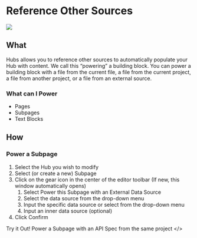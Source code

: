 # Reference Other Sources

![](../../assets/gifs/ref-other-sources-hubs.gif)

## What
Hubs allows you to reference other sources to automatically populate your Hub with content. We call this “powering” a building block. You can power a building block with a file from the current file, a file from the current project, a file from another project, or a file from an external source. 

### What can I Power

- Pages 
- Subpages 
- Text Blocks 

## How

### Power a Subpage 

1. Select the Hub you wish to modify 
2. Select (or create a new) Subpage 
3. Click on the gear icon in the center of the editor toolbar (If new, this window automatically opens)  
    1. Select Power this Subpage with an External Data Source
    2. Select the data source from the drop-down menu 
    3. Input the specific data source or select from the drop-down menu
    4. Input an inner data source (optional)  
4. Click Confirm  



 

<callout> Try it Out! Power a Subpage with an API Spec from the same project </>

